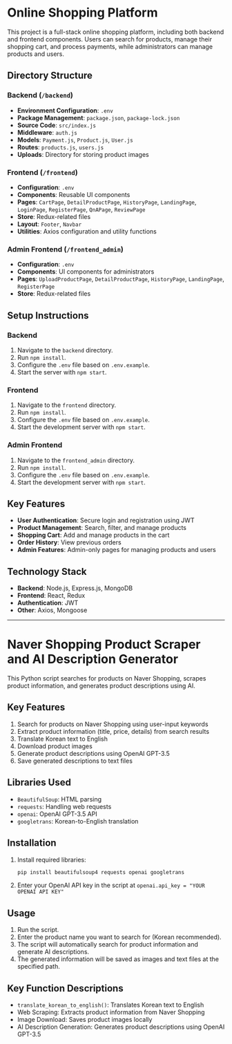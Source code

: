 # Online Shopping Platform

This project is a full-stack online shopping platform, including both backend and frontend components. Users can search for products, manage their shopping cart, and process payments, while administrators can manage products and users.

## Directory Structure

### Backend (`/backend`)

- **Environment Configuration**: `.env`
- **Package Management**: `package.json`, `package-lock.json`
- **Source Code**: `src/index.js`
- **Middleware**: `auth.js`
- **Models**: `Payment.js`, `Product.js`, `User.js`
- **Routes**: `products.js`, `users.js`
- **Uploads**: Directory for storing product images

### Frontend (`/frontend`)

- **Configuration**: `.env`
- **Components**: Reusable UI components
- **Pages**: `CartPage`, `DetailProductPage`, `HistoryPage`, `LandingPage`, `LoginPage`, `RegisterPage`, `QnAPage`, `ReviewPage`
- **Store**: Redux-related files
- **Layout**: `Footer`, `Navbar`
- **Utilities**: Axios configuration and utility functions

### Admin Frontend (`/frontend_admin`)

- **Configuration**: `.env`
- **Components**: UI components for administrators
- **Pages**: `UploadProductPage`, `DetailProductPage`, `HistoryPage`, `LandingPage`, `RegisterPage`
- **Store**: Redux-related files

## Setup Instructions

### Backend

1. Navigate to the `backend` directory.
2. Run `npm install`.
3. Configure the `.env` file based on `.env.example`.
4. Start the server with `npm start`.

### Frontend

1. Navigate to the `frontend` directory.
2. Run `npm install`.
3. Configure the `.env` file based on `.env.example`.
4. Start the development server with `npm start`.

### Admin Frontend

1. Navigate to the `frontend_admin` directory.
2. Run `npm install`.
3. Configure the `.env` file based on `.env.example`.
4. Start the development server with `npm start`.

## Key Features

- **User Authentication**: Secure login and registration using JWT
- **Product Management**: Search, filter, and manage products
- **Shopping Cart**: Add and manage products in the cart
- **Order History**: View previous orders
- **Admin Features**: Admin-only pages for managing products and users

## Technology Stack

- **Backend**: Node.js, Express.js, MongoDB
- **Frontend**: React, Redux
- **Authentication**: JWT
- **Other**: Axios, Mongoose

---

# Naver Shopping Product Scraper and AI Description Generator

This Python script searches for products on Naver Shopping, scrapes product information, and generates product descriptions using AI.

## Key Features

1. Search for products on Naver Shopping using user-input keywords
2. Extract product information (title, price, details) from search results
3. Translate Korean text to English
4. Download product images
5. Generate product descriptions using OpenAI GPT-3.5
6. Save generated descriptions to text files

## Libraries Used

- `BeautifulSoup`: HTML parsing
- `requests`: Handling web requests
- `openai`: OpenAI GPT-3.5 API
- `googletrans`: Korean-to-English translation

## Installation

1. Install required libraries:
    ```bash
    pip install beautifulsoup4 requests openai googletrans
    ```
2. Enter your OpenAI API key in the script at `openai.api_key = "YOUR OPENAI API KEY"`

## Usage

1. Run the script.
2. Enter the product name you want to search for (Korean recommended).
3. The script will automatically search for product information and generate AI descriptions.
4. The generated information will be saved as images and text files at the specified path.

## Key Function Descriptions

- `translate_korean_to_english()`: Translates Korean text to English
- Web Scraping: Extracts product information from Naver Shopping
- Image Download: Saves product images locally
- AI Description Generation: Generates product descriptions using OpenAI GPT-3.5

